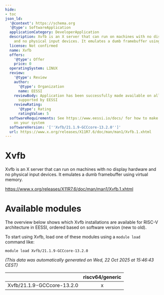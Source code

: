 ```yaml
---
hide:
- toc
json_ld:
  '@context': https://schema.org
  '@type': SoftwareApplication
  applicationCategory: DeveloperApplication
  description: Xvfb is an X server that can run on machines with no display hardware
    and no physical input devices. It emulates a dumb framebuffer using virtual memory.
  license: Not confirmed
  name: Xvfb
  offers:
    '@type': Offer
    price: 0
  operatingSystem: LINUX
  review:
    '@type': Review
    author:
      '@type': Organization
      name: EESSI
    reviewBody: Application has been successfully made available on all architectures
      supported by EESSI
    reviewRating:
      '@type': Rating
      ratingValue: 5
  softwareRequirements: See https://www.eessi.io/docs/ for how to make EESSI available
    on your system
  softwareVersion: '[''Xvfb/21.1.9-GCCcore-13.2.0'']'
  url: https://www.x.org/releases/X11R7.6/doc/man/man1/Xvfb.1.xhtml
---
```


Xvfb
====


Xvfb is an X server that can run on machines with no display hardware and no physical input devices. It emulates a dumb framebuffer using virtual memory.

https://www.x.org/releases/X11R7.6/doc/man/man1/Xvfb.1.xhtml
# Available modules


The overview below shows which Xvfb installations are available for RISC-V architecture in EESSI, ordered based on software version (new to old).

To start using Xvfb, load one of these modules using a `module load` command like:

```shell
module load Xvfb/21.1.9-GCCcore-13.2.0
```

*(This data was automatically generated on Wed, 22 Oct 2025 at 15:46:43 CEST)*

| |riscv64/generic|
| :---: | :---: |
|Xvfb/21.1.9-GCCcore-13.2.0|x|
